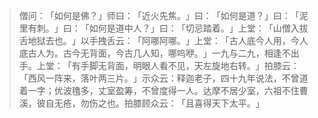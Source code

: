 
> 僧问：​「如何是佛？​」师曰：​「近火先焦。​」曰：​「如何是道？​」曰：​「泥里有刺。​」曰：​「如何是道中人？​」曰：​「切忌踏着。​」上堂：​「山僧入拔舌地狱去也。​」以手拽舌云：​「阿哪阿哪。​」上堂：​「古人底今人用，今人底古人为。古今无背面，今古几人知，哪呜咿。​」一九与二九，相逢不出手。上堂：​「有手脚无背面，明眼人看不见，天左旋地右转。​」拍膝云：​「西风一阵来，落叶两三片。​」示众云：释迦老子，四十九年说法，不曾道着一字；优波氇多，丈室盈筹，不曾度得一人。达摩不居少室，六祖不住曹溪，彼自无疮，勿伤之也。拍膝顾众云：​「且喜得天下太平。​」
